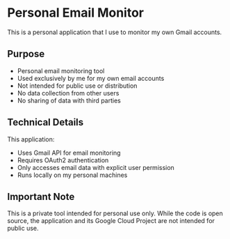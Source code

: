 # Personal Email Monitor

This is a personal application that I use to monitor my own Gmail accounts. 

## Purpose
- Personal email monitoring tool
- Used exclusively by me for my own email accounts
- Not intended for public use or distribution
- No data collection from other users
- No sharing of data with third parties

## Technical Details
This application:
- Uses Gmail API for email monitoring
- Requires OAuth2 authentication
- Only accesses email data with explicit user permission
- Runs locally on my personal machines

## Important Note
This is a private tool intended for personal use only. While the code is open source, the application and its Google Cloud Project are not intended for public use.
